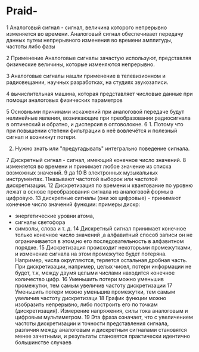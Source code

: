 # Praid-

1 Аналоговый сигнал - сигнал, величина которого непрерывно изменяется во времени. Аналоговый сигнал обеспечивает передачу данных путем непрерывного изменения во времени амплитуды, частоты либо фазы

2 Применение Аналоговые сигналы зачастую используют, представляя физические величины, которые изменяются непрерывно.

3 Аналоговые сигналы нашли применение в телевизионном и радиовещании, научных разработках, на студиях звукозаписи.

4  вычислительная машина, которая представляет числовые данные при помощи аналоговых физических параметров 

5 Основными причинами искажений при аналоговой передаче будут нелинейные явления, возникающие при преобразовании радиосигнала в оптический и обратно, и дисперсия в оптоволокне.
6 1. Потому что при повышении степени фильтрации в неё вовлечётся и полезный сигнал и возникнут потери.

 2. Нужно знать или "предугадывать" интегрально поведение сигнала.
    
7 Дискретный сигнал - сигнал, имеющий конечное число значений.
8 изменяется во времени и принимает любое значение из списка возможных значений.
9 да
10 В электронных музыкальных инструментах.
11называют частотой выборок или частотой дискретизации.
12 Дискретизация по времени и квантование по уровню лежат в основе преобразования сигнала из аналоговой формы в цифровую.
13 дискретные сигналы (они же цифровые) - принимают конечное число значений функции:
примеры дискр: 
- энергетические уровни атома, 
- сигналы светофора
- символы, слова и т. д.
  14 Дискретный сигнал принимает конечное только конечное число значений ,а алфавитный способ записи он не ограничивается в этом,но его последовательность в алфавитном порядке.
  15 Дискретизация происходит некоторыми промежутками, и изменение сигнала на этом промежутке будет потеряна. Например, числа округляются, теряется остальная дробная часть. При дискретизации, например, целых чисел, потери информации не будет, т.к, между двумя целыми числами находится конечное количество цифр.
  16 Уменьшить потери можно уменьшив промежутки, тем самым увеличив частоту дискретизации
  17 Уменьшить потери можно уменьшив промежутки, тем самым увеличив частоту дискретизаци
  18 График функции можно изобразить непрерывно, либо построить его по точкам (дискретизация).
Измерение напряжения, силы тока аналоговым и цифровым мультиметром.
19 Эта фраза означает, что с увеличением частоты дискретизации и точности представления сигнала, различия между аналоговым и дискретным сигналами становятся менее зачетными, и результаты становятся практически идентично
большинстве случаев
